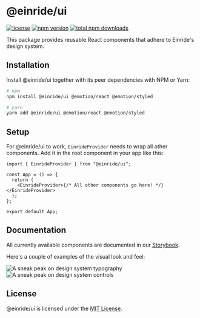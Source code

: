 # @einride/ui

[![license](https://img.shields.io/npm/l/@einride/ui.svg)](https://github.com/einride/ui/blob/master/LICENSE) [![npm version](https://img.shields.io/npm/v/@einride/ui.svg)](https://www.npmjs.com/package/@einride/ui) [![total npm downloads](https://img.shields.io/npm/dt/@einride/ui.svg)](https://www.npmjs.com/package/@einride/ui)

This package provides reusable React components that adhere to Einride's design system.

## Installation

Install @einride/ui together with its peer dependencies with NPM or Yarn:

```bash
# npm
npm install @einride/ui @emotion/react @emotion/styled

# yarn
yarn add @einride/ui @emotion/react @emotion/styled
```

## Setup

For @einride/ui to work, `EinrideProvider` needs to wrap all other components. Add it in the root component in your app like this:

```tsx
import { EinrideProvider } from "@einride/ui";

const App = () => {
  return (
    <EinrideProvider>{/* All other components go here! */}</EinrideProvider>
  );
};

export default App;
```

## Documentation

All currently available components are documented in our [Storybook](https://master--606dcc0a2208ee00215fb2d9.chromatic.com/).

Here's a couple of examples of the visual look and feel:

![A sneak peak on design system typography](https://i.ibb.co/FX6bSJ2/sneakpeak-typography.jpg)
![A sneak peak on design system controls](https://i.ibb.co/wLR7bhb/sneakpeak-controls.jpg)

## License

@einride/ui is licensed under the [MIT License](LICENSE).
